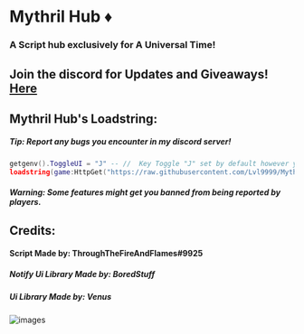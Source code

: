# Mythril Hub ♦️
### A Script hub exclusively for A Universal Time!

## Join the discord for Updates and Giveaways! [Here](https://discord.gg/XcUFRW4DWH)

## Mythril Hub's Loadstring:
##### Tip: Report any bugs you encounter in my discord server!
```lua
getgenv().ToggleUI = "J" -- //  Key Toggle "J" set by default however you can change it.
loadstring(game:HttpGet("https://raw.githubusercontent.com/Lvl9999/MythrilHub/main/AUT"))();
```
##### Warning: Some features might get you banned from being reported by players.
  
## Credits:

#### Script Made by: ThroughTheFireAndFlames#9925
##### Notify Ui Library Made by: BoredStuff
##### Ui Library Made by: Venus

![images](https://github.com/user-attachments/assets/e0132f0a-c0bd-460b-9b81-05f45a1e9738)
